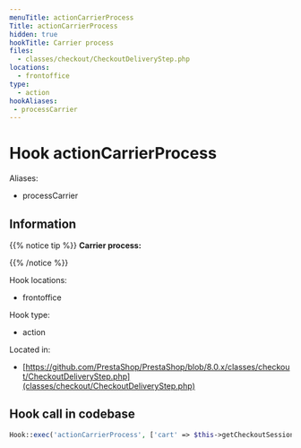 ```yaml
---
menuTitle: actionCarrierProcess
Title: actionCarrierProcess
hidden: true
hookTitle: Carrier process
files:
  - classes/checkout/CheckoutDeliveryStep.php
locations:
  - frontoffice
type:
  - action
hookAliases:
 - processCarrier
---
```


# Hook actionCarrierProcess

Aliases: 
 - processCarrier



## Information

{{% notice tip %}}
**Carrier process:** 


{{% /notice %}}

Hook locations: 
  - frontoffice

Hook type: 
  - action

Located in: 
  - [https://github.com/PrestaShop/PrestaShop/blob/8.0.x/classes/checkout/CheckoutDeliveryStep.php](classes/checkout/CheckoutDeliveryStep.php)

## Hook call in codebase

```php
Hook::exec('actionCarrierProcess', ['cart' => $this->getCheckoutSession()->getCart()])
```